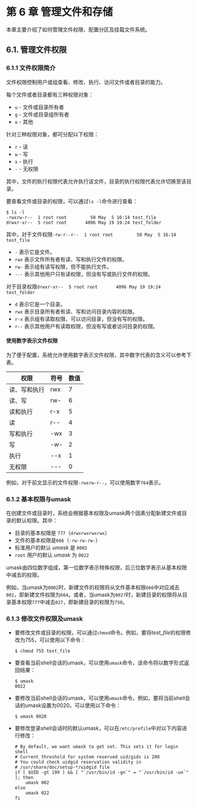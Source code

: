 # 第 6 章 管理文件和存储

本章主要介绍了如何管理文件权限、配置分区及挂载文件系统。

## 6.1. 管理文件权限

### 6.1.1 文件权限简介

文件权限控制用户或组查看、修改、执行、访问文件或者目录的能力。

每个文件或者目录都有三种权限对象：

- `u` - 文件或目录所有者
- `g` - 文件或目录组所有者
- `o` - 其他

针对三种权限对象，都可分配以下权限：

- `r` - 读
- `w` - 写
- `x` - 执行
- `-` - 无权限

其中，文件的执行权限代表允许执行该文件，目录的执行权限代表允许切换至该目录。

要查看文件或目录的权限，可以通过`ls -l`命令进行查看：  
```
$ ls -l	
-rwxrw-r--  1 root root         50 May  5 16:14 test_file
drwxr-xr--  5 root root       4096 May 19 19:24 test_folder
```

其中，对于文件权限`-rw-r--r--  1 root root         50 May  5 16:14 test_file`

- `-` 表示它是文件。
- `rwx` 表示文件所有者有读、写和执行文件的权限。
- `rw-` 表示组有读写权限，但不能执行文件。
- `---` 表示其他用户只有读权限，但没有写或执行文件的权限。

对于目录权限`drwxr-xr--  5 root root       4096 May 19 19:24 test_folder`

- `d` 表示它是一个目录。
- `rwx` 表示目录所有者有读、写和访问目录内容的权限。
- `r-x` 表示组有读取权限、可以访问目录，但没有写的权限。
- `r--` 表示其他用户有读取权限，但没有写或者访问目录的权限。

#### 使用数字表示文件权限

为了便于配置，系统允许使用数字表示文件权限，其中数字代表的含义可以参考下表。

| **权限**     | **符号** | **数值** |
| ------------ | -------- | -------- |
| 读、写和执行 | rwx      | 7        |
| 读、写       | rw-      | 6        |
| 读和执行     | r-x      | 5        |
| 读           | r--      | 4        |
| 写和执行     | -wx      | 3        |
| 写           | -w-      | 2        |
| 执行         | --x      | 1        |
| 无权限       | ---      | 0        |

例如，对于前文显示的文件权限`-rwxrw-r--`，可以使用数字`764`表示。

### 6.1.2 基本权限与umask

在创建文件或目录时，系统会根据基本权限及umask两个因素分配新建文件或目录的默认权限。其中：  

- 目录的基本权限是 `777`（`drwxrwxrwxrwx`）
- 文件的基本权限是`666`（`-rw-rw-rw-`）
- 标准用户的默认 *umask* 是 `0002`
- `root` 用户的默认 *umask* 为 `0022`

umask由四位数字组成，第一位数字表示特殊权限，后三位数字表示从基本权限中减去的权限。 

例如，当umask为`0002`时，新建文件的权限将从文件基本权限`666`中对应减去`002`，即新建文件权限为`664`。或者，当umask为`0027`时，新建目录的权限将从目录基本权限`777`中减去`027`，即新建目录的权限为`750`。

### 6.1.3 修改文件权限及umask

- 要修改文件或目录的权限，可以通过`chmod`命令。例如，要将*test_file*的权限修改为755，可以使用以下命令：  
  ```
  $ chmod 755 test_file
  ```

- 要查看当前shell会话的umask，可以使用`umask`命令，该命令将以数字形式返回结果：  
  ```
  $ umask
  0022
  ```

- 要修改当前shell会话的umask，可以使用`umask`命令。例如，要将当前shell会话的umask设置为0020，可以使用以下命令： 
  ```
  $ umask 0020
  ```

- 要修改登录shell会话时的默认umask，可以在`/etc/profile`中对以下内容进行修改：  
  ```
  # By default, we want umask to get set. This sets it for login shell
  # Current threshold for system reserved uid/gids is 200
  # You could check uidgid reservation validity in
  # /usr/share/doc/setup-*/uidgid file
  if [ $UID -gt 199 ] && [ "`/usr/bin/id -gn`" = "`/usr/bin/id -un`" ]; then
      umask 002
  else
      umask 022
  fi
  ```

  



